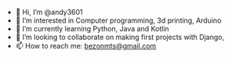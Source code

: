 - 👋 Hi, I’m @andy3601
- 👀 I’m interested in Computer programming, 3d printing, Arduino
- 🌱 I’m currently learning Python, Java and Kotlin
- 💞️ I’m looking to collaborate on making first projects with Django,
- 📫 How to reach me: bezonmts@gmail.com

<!---
andy3601/andy3601 is a ✨ special ✨ repository because its `README.md` (this file) appears on your GitHub profile.
You can click the Preview link to take a look at your changes.
--->

